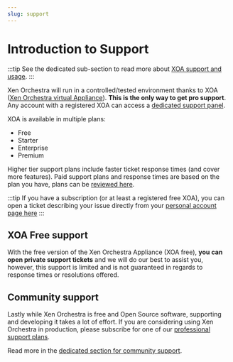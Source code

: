 ```yaml
---
slug: support
---
```

# Introduction to Support

:::tip
See the dedicated sub-section to read more about [XOA support and usage](xoa.md).
:::

Xen Orchestra will run in a controlled/tested environment thanks to XOA ([Xen Orchestra virtual Appliance](https://vates.tech/deploy/)). **This is the only way to get pro support**. Any account with a registered XOA can access a [dedicated support panel](https://xen-orchestra.com/#!/member/support).

XOA is available in multiple plans:

- Free
- Starter
- Enterprise
- Premium

Higher tier support plans include faster ticket response times (and cover more features). Paid support plans and response times are based on the plan you have, plans can be [reviewed here](https://xen-orchestra.com/#!/xo-pricing).

:::tip
If you have a subscription (or at least a registered free XOA), you can open a ticket describing your issue directly from your [personal account page here](https://xen-orchestra.com/#!/member/support)
:::

## XOA Free support

With the free version of the Xen Orchestra Appliance (XOA free), **you can open private support tickets** and we will do our best to assist you, however, this support is limited and is not guaranteed in regards to response times or resolutions offered.

## Community support

Lastly while Xen Orchestra is free and Open Source software, supporting and developing it takes a lot of effort. If you are considering using Xen Orchestra in production, please subscribe for one of our [professional support plans](https://xen-orchestra.com/#!/xo-pricing).

Read more in the [dedicated section for community support](community.md).
